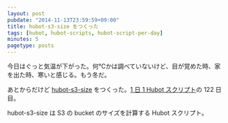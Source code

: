 ```yaml
---
layout: post
pubdate: "2014-11-13T23:59:59+09:00"
title: hubot-s3-size をつくった
tags: [hubot, hubot-scripts, hubot-script-per-day]
minutes: 5
pagetype: posts
---
```

今日はぐっと気温が下がった。何℃かは調べていないけど、目が覚めた時、家を出た時、寒いと感じる。もう冬だ。

あとからだけど [hubot-s3-size][gh:bouzuya/hubot-s3-size] をつくった。[1 日 1 Hubot スクリプト][hubot-script-per-day]の 122 日目。

hubot-s3-size は S3 の bucket のサイズを計算する Hubot スクリプト。

[gh:bouzuya/hubot-s3-size]: https://github.com/bouzuya/hubot-s3-size
[hubot-script-per-day]: http://blog.bouzuya.net/posts?tags=hubot-script-per-day
